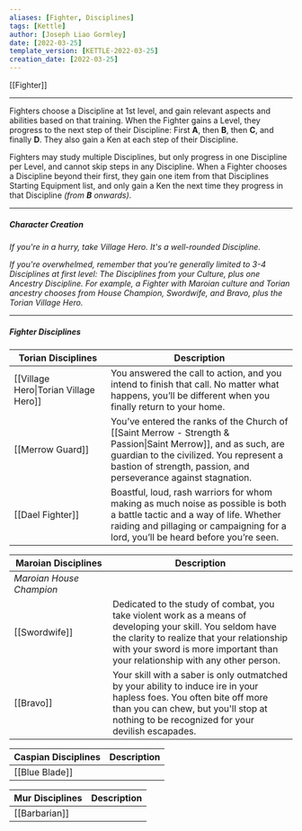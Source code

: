 ```yaml
---
aliases: [Fighter, Disciplines]
tags: [Kettle]
author: [Joseph Liao Gormley]
date: [2022-03-25]
template_version: [KETTLE-2022-03-25]
creation_date: [2022-03-25]
---
```

[[Fighter]]
___
Fighters choose a Discipline at 1st level, and gain relevant aspects and abilities based on that training. When the Fighter gains a Level, they progress to the next step of their Discipline: First **A**, then **B**, then **C**, and finally **D**. They also gain a Ken at each step of their Discipline.

Fighters may study multiple Disciplines, but only progress in one Discipline per Level, and cannot skip steps in any Discipline. When a Fighter chooses a Discipline beyond their first, they gain one item from that Disciplines Starting Equipment list, and only gain a Ken the next time they progress in that Discipline *(from **B** onwards)*.
___
##### Character Creation
*If you're in a hurry, take Village Hero. It's a well-rounded Discipline.*

*If you're overwhelmed, remember that you're generally limited to 3-4 Disciplines at first level: The Disciplines from your Culture, plus one Ancestry Discipline. For example, a Fighter with Maroian culture and Torian ancestry chooses from House Champion, Swordwife, and Bravo, plus the Torian Village Hero.*

---
##### Fighter Disciplines
| Torian&nbsp;Disciplines               | Description                                                                                                                                                                                                                   |
| ------------------------------------- | ----------------------------------------------------------------------------------------------------------------------------------------------------------------------------------------------------------------------------- |
| [[Village Hero\|Torian Village Hero]] | You answered the call to action, and you intend to finish that call. No matter what happens, you’ll be different when you finally return to your home.                                                                        |
| [[Merrow Guard]]                      | You’ve entered the ranks of the Church of [[Saint Merrow - Strength & Passion\|Saint Merrow]], and as such, are guardian to the civilized. You represent a bastion of strength, passion, and perseverance against stagnation. |
| [[Dael Fighter]]                      | Boastful, loud, rash warriors for whom making as much noise as possible is both a battle tactic and a way of life. Whether raiding and pillaging or campaigning for a lord, you’ll be heard before you’re seen.               |

| Maroian&nbsp;Disciplines | Description                                                                                                                                                                                                                                |
| ------------------------ | ------------------------------------------------------------------------------------------------------------------------------------------------------------------------------------------------------------------------------------------ |
| *Maroian House Champion* |                                                                                                                                                                                                                                            |
| [[Swordwife]]            | Dedicated to the study of combat, you take violent work as a means of developing your skill. You seldom have the clarity to realize that your relationship with your sword is more important than your relationship with any other person. |
| [[Bravo]]                | Your skill with a saber is only outmatched by your ability to induce ire in your hapless foes. You often bite off more than you can chew, but you'll stop at nothing to be recognized for your devilish escapades.                         |

| Caspian&nbsp;Disciplines | Description |
| ------------------------ | ----------- |
| [[Blue Blade]]           |             |

| Mur&nbsp;Disciplines | Description |
| -------------------- | ----------- |
| [[Barbarian]]        |             |

<!--
| Maroian&nbsp;Disciplines  | Description                                                                                                                                                                                                               |
| ------------------------- | ------------------------------------------------------------------------------------------------------------------------------------------------------------------------------------------------------------------------- |
| *House Champion* |                                                                                                                                                                                                                           |
| *Swordwife*             |                                                                                                                                                                                                                           |
| [[Bravo]]                 | Your skill with a saber is only outmatched by your ability to induce ire in your hapless foes. You often bite off more than you can chew, but you'll stop at nothing to be recognized for your devilish escapades. |

| Caspian&nbsp;Disciplines  | Description |
| -------------------- | ----------- |
| [[Temple Adept]]     |             |
| [[Blue Blade]]       |             |
| [[Third Discipline]] |             |

| Mur&nbsp;Disciplines      | Description |
| -------------------- | ----------- |
| *Hunter*           |             |
| [[Barbarian]]        |             |
| *Third Discipline* |             |
-->